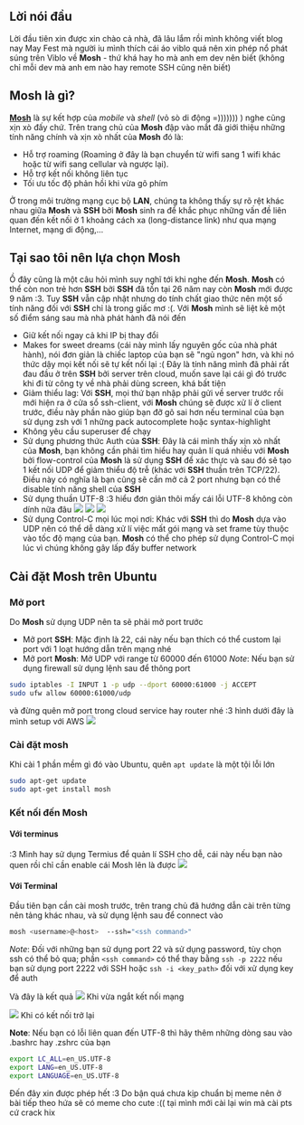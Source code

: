## Lời nói đầu
Lời đầu tiên xin được xin chào cả nhà, đã lâu lắm rồi mình không viết blog nay May Fest mà người iu mình thích cái áo viblo quá nên xin phép nổ phát súng trên Viblo về **Mosh** - thứ khá hay ho mà anh em dev nên biết (không chỉ mỗi dev mà anh em nào hay remote SSH cũng nên biết)

## Mosh là gì?
[**Mosh**](https://mosh.org/) là sự kết hợp của *mobile* và *shell* (vỏ sò di động =))))))) ) nghe cũng xịn xò đấy chứ. Trên trang chủ của **Mosh** đập vào mắt đã giới thiệu những tính năng chính và xịn xò nhất của **Mosh** đó là:

- Hỗ trợ roaming (Roaming ở đây là bạn chuyển từ wifi sang 1 wifi khác hoặc từ wifi sang cellular và ngược lại). 
- Hỗ trợ kết nối không liên tục
- Tối ưu tốc độ phản hồi khi vừa gõ phím

Ở trong môi trường mạng cục bộ **LAN**, chúng ta không thấy sự rõ rệt khác nhau giữa **Mosh** và **SSH** bởi **Mosh** sinh ra để khắc phục những vấn đề liên quan đến kết nối ở 1 khoảng cách xa (long-distance link) như qua mạng Internet, mạng di động,... 

## Tại sao tôi nên lựa chọn **Mosh**
Ồ đây cũng là một câu hỏi mình suy nghĩ tới khi nghe đến **Mosh**. **Mosh** có thể còn non trẻ hơn **SSH** bởi **SSH** đã tồn tại 26 năm nay còn **Mosh** mới được 9 năm :3. Tuy **SSH** vẫn cập nhật nhưng do tính chất giao thức nên một số tính năng đối với **SSH** chỉ là trong giấc mơ :(. Với **Mosh** mình sẽ liệt kê một số điểm sáng sau mà nhà phát hành đã nói đến
- Giữ kết nối ngay cả khi IP bị thay đổi
- Makes for sweet dreams (cái này mình lấy nguyên gốc của nhà phát hành), nói đơn giản là chiếc laptop của bạn sẽ "ngủ ngon" hơn, và khi nó thức dậy mọi kết nối sẽ tự kết nối lại :( Đây là tính năng mình đã phải rất đau đầu ở trên **SSH** bởi server trên cloud, muốn save lại cái gì đó trước khi đi từ công ty về nhà phải dùng screen, khá bất tiện
- Giảm thiểu lag: Với **SSH**, mọi thứ bạn nhập phải gửi về server trước rồi mới hiện ra ở cửa sổ ssh-client, với **Mosh** chúng sẽ được xử lí ở client trước, điều này phần nào giúp bạn đỡ gõ sai hơn nếu terminal của bạn sử dụng zsh với 1 những pack autocomplete hoặc syntax-highlight
- Không yêu cầu superuser để chạy
- Sử dụng phương thức Auth của **SSH**: Đây là cái mình thấy xịn xò nhất của **Mosh**, bạn không cần phải tìm hiểu hay quản lí quá nhiều với **Mosh** bởi flow-control của **Mosh** là sử dụng **SSH** để xác thực và sau đó sẽ tạo 1 kết nối UDP để giảm thiểu độ trễ (khác với **SSH** thuần trên TCP/22). Điều này có nghĩa là bạn cũng sẽ cần mở cả 2 port nhưng bạn có thể disable tính năng shell của **SSH**
- Sử dụng thuần UTF-8 :3 hiểu đơn giản thôi mấy cái lỗi UTF-8 không còn dính nữa đâu
![](https://images.viblo.asia/853ba301-cc89-4283-b224-2c561dfba3ae.png)
![](https://images.viblo.asia/35993af4-74e6-47d2-90d1-c5dfc12325ee.png)
![](https://images.viblo.asia/54ac9710-c2c1-4164-988b-7ec5eefdcf87.png)
- Sử dụng Control-C mọi lúc mọi nơi: Khác với **SSH** thì do **Mosh** dựa vào UDP nên có thể dễ dàng xử lí việc mất gói mạng và set frame tùy thuộc vào tốc độ mạng của bạn. **Mosh** có thể cho phép sử dụng Control-C mọi lúc vì chúng không gây lấp đấy buffer network

## Cài đặt **Mosh** trên Ubuntu
### Mở port
Do **Mosh** sử dụng UDP nên ta sẽ phải mở port trước
- Mở port **SSH**: Mặc định là 22, cái này nếu bạn thích có thể custom lại port với 1 loạt hướng dẫn trên mạng nhé
- Mở port **Mosh**: Mở UDP với range từ 60000 đến 61000
*Note*: Nếu bạn sử dụng firewall sử dụng lệnh sau để thông port
```bash
sudo iptables -I INPUT 1 -p udp --dport 60000:61000 -j ACCEPT
sudo ufw allow 60000:61000/udp
```
và đừng quên mở port trong cloud service hay router nhé :3 hình dưới đây là mình setup với AWS
![](https://images.viblo.asia/2cb36666-72fa-4b29-b4a0-d58ceb88e290.png)

### Cài đặt mosh
Khi cài 1 phần mềm gì đó vào Ubuntu, quên `apt update` là một tội lỗi lớn
```bash
sudo apt-get update
sudo apt-get install mosh
```

### Kết nối đến Mosh
#### Với terminus
:3 Mình hay sử dụng Termius để quản lí SSH cho dễ, cái này nếu bạn nào quen rồi chỉ cần enable cái Mosh lên là được
![](https://images.viblo.asia/e05e9f10-3cd6-441c-af43-5980fcd2e74a.png)

#### Với Terminal
Đầu tiên bạn cần cài mosh trước, trên trang chủ đã hướng dẫn cài trên từng nên tảng khác nhau, và sử dụng lệnh sau để connect vào
```bash
mosh <username>@<host>  --ssh="<ssh command>"
```
*Note*: Đối với những bạn sử dụng port 22 và sử dụng password, tùy chọn ssh có thể bỏ qua; phần `<ssh command>` có thể thay bằng `ssh -p 2222` nếu bạn sử dụng port 2222 với SSH hoặc `ssh -i <key_path>` đối với xử dụng key để auth

Và đây là kết quả
![](https://images.viblo.asia/f2cb7174-2ff7-496d-a9d3-cc931768a25a.png)
Khi vừa ngắt kết nối mạng

![](https://images.viblo.asia/51b8f3e3-c9e5-4859-9f2d-da6b9f2a8f87.png)
Khi có kết nối trở lại

**Note**: Nếu bạn có lỗi liên quan đến UTF-8 thì hãy thêm những dòng sau vào .bashrc hay .zshrc của bạn
```bash
export LC_ALL=en_US.UTF-8
export LANG=en_US.UTF-8
export LANGUAGE=en_US.UTF-8
```

Đến đây xin được phép hết :3 Do bận quá chưa kịp chuẩn bị meme nên ở bài tiếp theo hứa sẽ có meme cho cute :(( tại mình mới cài lại win mà cài pts cứ crack hix